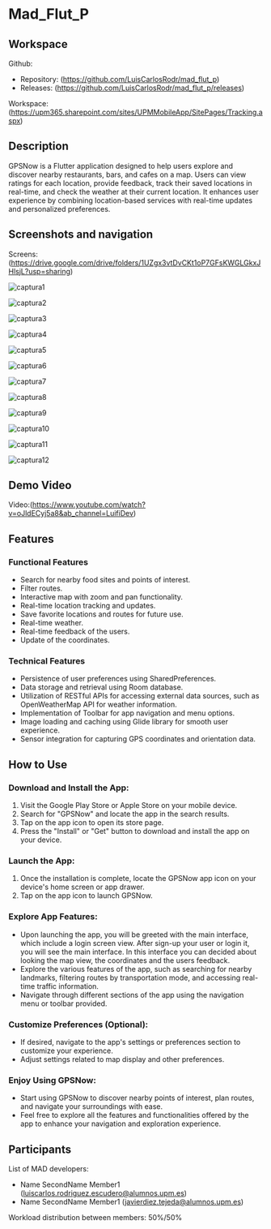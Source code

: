# Mad_Flut_P

## Workspace 
Github:  
- Repository: (https://github.com/LuisCarlosRodr/mad_flut_p)  
- Releases: (https://github.com/LuisCarlosRodr/mad_flut_p/releases)  

Workspace: (https://upm365.sharepoint.com/sites/UPMMobileApp/SitePages/Tracking.aspx)

## Description
GPSNow is a Flutter application designed to help users explore and discover nearby restaurants, bars, and cafes on a map. Users can view ratings for each location, provide feedback, track their saved locations in real-time, and check the weather at their current location. It enhances user experience by combining location-based services with real-time updates and personalized preferences.

## Screenshots and navigation
Screens:(https://drive.google.com/drive/folders/1UZgx3vtDvCKt1oP7GFsKWGLGkxJHlsjL?usp=sharing)

![captura1](https://github.com/LuisCarlosRodr/mad_flut_p/raw/master/Images%20App%20Flutter/Captura0.png)

![captura2](https://github.com/LuisCarlosRodr/mad_flut_p/raw/master/Images%20App%20Flutter/Captura1.png)

![captura3](https://github.com/LuisCarlosRodr/mad_flut_p/raw/master/Images%20App%20Flutter/Captura2.png)

![captura4](https://github.com/LuisCarlosRodr/mad_flut_p/raw/master/Images%20App%20Flutter/Captura3.png)

![captura5](https://github.com/LuisCarlosRodr/mad_flut_p/raw/master/Images%20App%20Flutter/Captura4.png)

![captura6](https://github.com/LuisCarlosRodr/mad_flut_p/raw/master/Images%20App%20Flutter/Captura5.png)

![captura7](https://github.com/LuisCarlosRodr/mad_flut_p/raw/master/Images%20App%20Flutter/Captura6.png)

![captura8](https://github.com/LuisCarlosRodr/mad_flut_p/raw/master/Images%20App%20Flutter/Captura7.png)

![captura9](https://github.com/LuisCarlosRodr/mad_flut_p/raw/master/Images%20App%20Flutter/Captura8.png)

![captura10](https://github.com/LuisCarlosRodr/mad_flut_p/raw/master/Images%20App%20Flutter/Captura9.png)

![captura11](https://github.com/LuisCarlosRodr/mad_flut_p/raw/master/Images%20App%20Flutter/Captura10.png)

![captura12](https://github.com/LuisCarlosRodr/mad_flut_p/raw/master/Images%20App%20Flutter/Captura11.png)


## Demo Video
Video:(https://www.youtube.com/watch?v=oJldECyj5a8&ab_channel=LuifiDev)

## Features
### Functional Features
- Search for nearby food sites and points of interest.
- Filter routes.
- Interactive map with zoom and pan functionality.
- Real-time location tracking and updates.
- Save favorite locations and routes for future use.
- Real-time weather.
- Real-time feedback of the users.
- Update of the coordinates.

### Technical Features
- Persistence of user preferences using SharedPreferences.
- Data storage and retrieval using Room database.
- Utilization of RESTful APIs for accessing external data sources, such as OpenWeatherMap API for weather information.
- Implementation of Toolbar for app navigation and menu options.
- Image loading and caching using Glide library for smooth user experience.
- Sensor integration for capturing GPS coordinates and orientation data.

## How to Use
### Download and Install the App:
1. Visit the Google Play Store or Apple Store on your mobile device.
2. Search for "GPSNow" and locate the app in the search results.
3. Tap on the app icon to open its store page.
4. Press the "Install" or "Get" button to download and install the app on your device.

### Launch the App:
1. Once the installation is complete, locate the GPSNow app icon on your device's home screen or app drawer.
2. Tap on the app icon to launch GPSNow.

### Explore App Features:
- Upon launching the app, you will be greeted with the main interface, which include a login screen view. After sign-up your user or login it, you will see the main interface. In this interface you can decided about looking the map view, the coordinates and the users feedback.
- Explore the various features of the app, such as searching for nearby landmarks, filtering routes by transportation mode, and accessing real-time traffic information.
- Navigate through different sections of the app using the navigation menu or toolbar provided.

### Customize Preferences (Optional):
- If desired, navigate to the app's settings or preferences section to customize your experience.
- Adjust settings related to map display and other preferences.

### Enjoy Using GPSNow:
- Start using GPSNow to discover nearby points of interest, plan routes, and navigate your surroundings with ease.
- Feel free to explore all the features and functionalities offered by the app to enhance your navigation and exploration experience.

## Participants
List of MAD developers:
- Name SecondName Member1 (luiscarlos.rodriguez.escudero@alumnos.upm.es)
- Name SecondName Member1 (javierdiez.tejeda@alumnos.upm.es)

Workload distribution between members: 50%/50%


